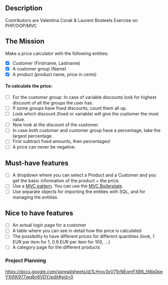 ## Description
Contributors are Valentina Corak & Laurent Bosteels
Exercise on PHP/OOP/MVC

## The Mission
Make a price calculator with the following entities:
- [x] Customer (Firstname, Lastname)
- [x] A customer group (Name)
- [x] A product (product name, price in cents)

#### To calculate the price:
- [ ] For the customer group: In case of variable discounts look for highest discount of all the groups the user has.
- [ ] If some groups have fixed discounts, count them all up.
- [ ] Look which discount (fixed or variable) will give the customer the most value.
- [ ] Now look at the discount of the customer.
- [ ] In case both customer and customer group have a percentage, take the largest percentage.
- [ ] First subtract fixed amounts, then percentages!
- [ ] A price can never be negative.

## Must-have features
- [ ] A dropdown where you can select a Product and a Customer and you get the basic information of the product + the price.
- [ ] Use a [MVC pattern](https://en.wikipedia.org/wiki/Model%E2%80%93view%E2%80%93controller). You can use the [MVC Boilerplate](https://github.com/becodeorg/php-mvc-boilerplate).
- [ ] Use separate objects for importing the entities with SQL, and for managing the entities.

## Nice to have features
- [ ] An actual login page for a customer
- [ ] A table where you can see in detail how the price is calculated
- [ ] The possibility to have different prices for different quantities (look, 1 EUR per item for 1, 0.9 EUR per item for 100, ...)
- [ ] A category page for the different products

### Project Planning
https://docs.google.com/spreadsheets/d/1LHroy3xV75rNEqmFXB6_hWa0peYXtfiK977wq8n6VDY/edit#gid=0